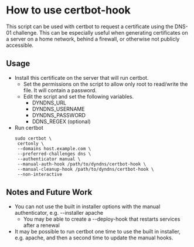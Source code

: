 # How to use certbot-hook

This script can be used with certbot to request a certificate using the DNS-01 challenge. 
This can be especially useful when generating certificates on a server on a home network, behind a firewall, or otherwise not publicly accessible. 

## Usage

- Install this certificate on the server that will run certbot.
  - Set the permissions on the script to allow only root to read/write the file. It will contain a password.
  - Edit the script and set the following variables.
    - DYNDNS_URL
    - DYNDNS_USERNAME
    - DYNDNS_PASSWORD
    - DDNS_REGEX (optional)
- Run certbot
    ```
    sudo certbot \
     certonly \
     --domains host.example.com \
     --preferred-challenges dns \
     --authenticator manual \
     --manual-auth-hook /path/to/dyndns/certbot-hook \
     --manual-cleanup-hook /path/to/dyndns/certbot-hook \
     --non-interactive
    ```
## Notes and Future Work
- You can not use the built in installer options with the manual authenticator, e.g. --installer apache
  - You may be able to create a --deploy-hook that restarts services after a renewal
- It may be possible to run certbot one time to use the built in installer, e.g. apache, and then a second time to update the manual hooks.
